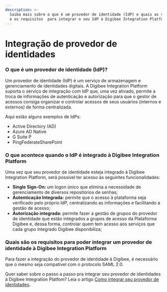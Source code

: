 ```yaml
---
description: >-
  Saiba mais sobre o que é um provedor de identidade (IdP) e quais as vantagens
  e os requisitos  para integrar o seu IdP à Digibee Integration Platform.
---
```


# Integração de provedor de identidades

### O que é um provedor de identidade (IdP)?

Um provedor de identidade (IdP) é um serviço de armazenagem e gerenciamento de identidades digitais. A Digibee Integration Platform suporta o serviço de integração com IdP que, uma vez ativado, permite a troca de informações de autenticação e autorização para que o gestor de acessos consiga organizar e controlar acessos de seus usuários (internos e externos) de forma centralizada.

Aqui estão alguns exemplos de IdPs:&#x20;

* Active Directory (AD)&#x20;
* Azure AD Native&#x20;
* G Suite P
* PingFederateSharePoint

### **O que acontece quando o IdP é integrado à Digibee Integration Platform**

Uma vez que seu provedor de identidade esteja integrado à Digibee Integration Platform, será possível ter acesso às seguintes funcionalidades:

* **Single Sign-On:** um logon único que elimina a necessidade de gerenciamento de diversos repositórios de senhas;&#x20;
* **Autenticação Integrada:** permite que o acesso à plataforma seja verificado pelo próprio IdP, centralizando as informações e facilitando a gestão de acesso;
* **Autorização integrada:** permite fazer a gestão de grupos do provedor de identidade que estão integrados a grupos de acesso da Plataforma Digibee e, dessa forma, controlar quem tem acesso aos serviços que cada grupo integrado Digibee disponibiliza;

### **Quais são os requisitos para poder integrar um provedor de identidade à Digibee Integration Platform**

Para fazer a integração do provedor de identidade à Digibee, é necessário que o mesmo seja compatível com o protocolo SAML 2.0.



Quer saber sobre o passo a passo pra integrar seu provedor de identidades à Digibee Integration Platfom? Leia o artigo [Como integrar seu provedor de identidades](como-integrar-seu-provedor-de-identidades.md)**.**

